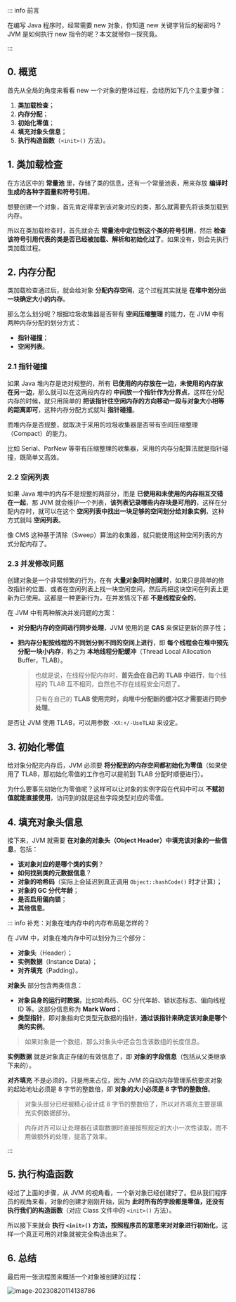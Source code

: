 ::: info 前言

在编写 Java 程序时，经常需要 new 对象，你知道 new 关键字背后的秘密吗？JVM 是如何执行 new 指令的呢？本文就带你一探究竟。

:::

## 0. 概览

首先从全局的角度来看看 new 一个对象的整体过程，会经历如下几个主要步骤：

1. **类加载检查**；
2. **内存分配**；
3. **初始化零值**；
4. **填充对象头信息**；
5. **执行构造函数**（`<init>()` 方法）。

## 1. 类加载检查

在方法区中的 **常量池** 里，存储了类的信息，还有一个常量池表，用来存放 **编译时生成的各种字面量和符号引用**。

想要创建一个对象，首先肯定得拿到该对象对应的类，那么就需要先将该类加载到内存。

所以在类加载检查时，首先就会去 **常量池中定位到这个类的符号引用**，然后 **检查该符号引用代表的类是否已经被加载、解析和初始化过了**。如果没有，则会先执行类加载过程。

## 2. 内存分配

类加载检查通过后，就会给对象 **分配内存空间**，这个过程其实就是 **在堆中划分出一块确定大小的内存**。

那么怎么划分呢？根据垃圾收集器是否带有 **空间压缩整理** 的能力，在 JVM 中有两种内存分配的划分方式：

- **指针碰撞**；
- **空闲列表**。

### 2.1 指针碰撞

如果 Java 堆内存是绝对规整的，所有 **已使用的内存放在一边，未使用的内存放在另一边**，那么就可以在这两段内存的 **中间放一个指针作为分界点**，这样在分配内存的时候，就只用简单的 **把该指针往空闲内存的方向移动一段与对象大小相等的距离即可**，这种内存分配方式就叫 **指针碰撞**。

而堆内存是否规整，就取决于采用的垃圾收集器是否带有空间压缩整理（Compact）的能力。

比如 Serial、ParNew 等带有压缩整理的收集器，采用的内存分配算法就是指针碰撞，既简单又高效。

### 2.2 空闲列表

如果 Java 堆中的内存不是规整的两部分，而是 **已使用和未使用的内存相互交错在一起**，那 JVM 就会维护一个列表，**该列表记录哪些内存块是可用的**，这样在分配内存时，就可以在这个 **空闲列表中找出一块足够的空间划分给对象实例**，这种方式就叫 **空闲列表**。

像 CMS 这种基于清除（Sweep）算法的收集器，就只能使用这种空闲列表的方式分配内存了。

### 2.3 并发修改问题

创建对象是一个非常频繁的行为，在有 **大量对象同时创建时**，如果只是简单的修改指针的位置、或者在空闲列表上找一块空闲空间，然后再把这块空间在列表上更新为已使用。这都是一种更新行为，在并发情况下都 **不是线程安全的**。

在 JVM 中有两种解决并发问题的方案：

- **对分配内存的空间进行同步处理**，JVM 使用的是 **CAS** 来保证更新的原子性；

- **把内存分配按线程的不同划分到不同的空间上进行**，即 **每个线程会在堆中预先分配一块小内存**，称之为 **本地线程分配缓冲**（Thread Local Allocation Buffer，TLAB）。

  > 也就是说，在线程分配内存时，**首先会在自己的 TLAB 中进行**，每个线程的 TLAB 互不相同，自然也不存在线程安全问题了。
  >
  > 只有在自己的 **TLAB 使用完时，向堆中分配新的缓冲区才需要进行同步处理**。

是否让 JVM 使用 TLAB，可以用参数 `-XX:+/-UseTLAB` 来设定。

## 3. 初始化零值

给对象分配完内存后，JVM 必须要 **将分配到的内存空间都初始化为零值**（如果使用了 TLAB，那初始化零值的工作也可以提前到 TLAB 分配时顺便进行）。

为什么要事先初始化为零值呢？这样可以让对象的实例字段在代码中可以 **不赋初值就能直接使用**，访问到的就是这些字段类型对应的零值。

## 4. 填充对象头信息

接下来，JVM 就需要 **在对象的对象头（Object Header）中填充该对象的一些信息**，包括：

- **该对象对应的是哪个类的实例**？
- **如何找到类的元数据信息**？
- **对象的哈希码**（实际上会延迟到真正调用 `Object::hashCode()` 时才计算）；
- **对象的 GC 分代年龄**；
- **是否启用偏向锁**；
- **其他信息**。

::: info 补充：对象在堆内存中的内存布局是怎样的？

在 JVM 中，对象在堆内存中可以划分为三个部分：

- **对象头**（Header）；
- **实例数据**（Instance Data）；
- **对齐填充**（Padding）。

**对象头** 部分包含两类信息：

- **对象自身的运行时数据**，比如哈希码、GC 分代年龄、锁状态标志、偏向线程 ID 等。这部分信息称为 **Mark Word**；
- **类型指针**，即对象指向它类型元数据的指针，**通过该指针来确定该对象是哪个类的实例**。

> 如果对象是一个数组，那么对象头中还会包含该数组的长度信息。

**实例数据** 就是对象真正存储的有效信息了，即 **对象的字段信息**（包括从父类继承下来的）。

**对齐填充** 不是必须的，只是用来占位，因为 JVM 的自动内存管理系统要求对象的起始地址必须是 8 字节的整数倍，即 **对象的大小必须是  8 字节的整数倍**。

> 对象头部分已经被精心设计成 8 字节的整数倍了，所以对齐填充主要是填充实例数据部分。

> 内存对齐可以让处理器在读取数据时直接按照规定的大小一次性读取，而不用做额外的处理，提高了效率。

:::

## 5. 执行构造函数

经过了上面的步骤，从 JVM 的视角看，一个新对象已经创建好了。但从我们程序员的视角来看，对象的创建才刚刚开始，因为 **此时所有的字段都是零值，还没有执行我们的构造函数**（对应 Class 文件中的 `<init>()` 方法）。

所以接下来就会 **执行 `<init>()` 方法，按照程序员的意愿来对对象进行初始化**，这样一个真正可用的对象就被完全构造出来了。

## 6. 总结

最后用一张流程图来概括一个对象被创建的过程：

![image-20230820114138786](https://run-notes.oss-cn-beijing.aliyuncs.com/notes/202308201141420.png)



